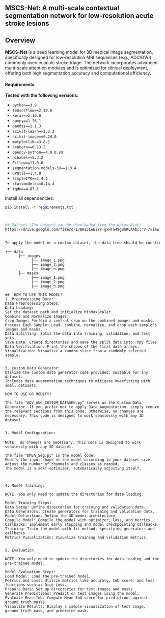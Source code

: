 ## MSCS-Net: A multi-scale contextual segmentation network for low-resolution acute stroke lesions


## Overview

**MSCS-Net** is a deep learning model for 3D medical image segmentation, specifically designed for low-resolution MRI sequences (e.g., ADC/DWI) commonly used in acute stroke triage. The network incorporates advanced multi-scale attention modules and is optimized for clinical deployment, offering both high segmentation accuracy and computational efficiency.

#### Requirements

**Tested with the following versions:**

- `python==3.9`
- `tensorflow==2.10.0`
- `keras==2.10.0`
- `numpy==1.26.1`
- `pandas==2.1.3`
- `scikit-learn==1.3.2`
- `scikit-image==0.24.0`
- `matplotlib==3.8.1`
- `seaborn==0.13.2`
- `opencv-python==4.9.0.80`
- `nibabel==5.3.2`
- `Pillow==11.0.0`
- `segmentation-models-3D==1.0.4`
- `GPUtil==1.4.0`
- `SimpleITK==2.4.1`
- `statsmodels==0.14.4`
- `tqdm==4.67.1`

Install all dependencies:

```bash
pip install -r requirements.txt



## Dataset (The dataset can be downloaded from the below link)
https://drive.google.com/file/d/17BHI51eEiYr-gxHTG49gBhRCAAbclrV-/view?usp=sharing


To apply the model on a custom dataset, the data tree should be constructed as:
``` 
    ├── data
          ├── images
                ├── image_1.png
                ├── image_2.png
                ├── image_n.png
          ├── masks
                ├── image_1.png
                ├── image_2.png
                ├── image_n.png
```
##  HOW TO USE THIS MODEL?
1. Preprocessing Data: 
Data Preprocessing Steps:
Data Loading:
Set the dataset path and initialize MinMaxScaler.
Combine and Normalize Images:
Crop Image: Perform a central crop on the combined images and masks.
Process Each Sample: Load, combine, normalize, and crop each sample's images and masks.
Data Splitting: Split the data into training, validation, and test sets.
Save Data: Create directories and save the split data into .npy files.
Data Verification: Print the shapes of the final data arrays.
Visualization: Visualize a random slice from a randomly selected sample.


2. Custom Data Generator:
Utilize the custom data generator code provided, suitable for any dataset.
Includes data augmentation techniques to mitigate overfitting with small datasets.

HOW TO USE OR MODIFY?

The file "ADV_AUG_CUSTOM_DATAGEN.py" serves as the Custom Data Generator. If you prefer not to apply Data Augmentation, simply remove the relevant sections from this code. Otherwise, no changes are necessary. This code is designed to work seamlessly with any 3D dataset.


3. Model Configuration:

NOTE： no changes are necessary. This code is designed to work seamlessly with any 3D dataset.

the file "DMSA_Seg.py" is the model code. 
Modify the input shape of the model according to your dataset size.
Adjust the number of channels and classes as needed.
The model is a self-optimizer, automatically adjusting itself.



4. Model Training:

NOTE: You only need to update the directories for data loading.

Model Training Steps:
Data Setup: Define directories for training and validation data.
Data Generators: Create generators for training and validation data.
Model Definition: Define the 3D model architecture.
Compile Model: Compile the model with optimizer, loss, and metrics.
Callbacks: Implement early stopping and model checkpointing callbacks.
Training: Train the model with fit method, specifying generators and callbacks.
Metrics Visualization: Visualize training and validation metrics.


5. Evaluation

NOTE: You only need to update the directories for data loading and the pre-trained model.

Model Evaluation Steps:
Load Model: Load the pre-trained model.
Metrics and Loss: Utilize metrics like accuracy, IoU score, and loss functions such as Dice Loss.
Prepare Data: Set up directories for test images and masks.
Generate Predictions: Predict on test images using the model.
Evaluate Mean IoU: Compute Mean IoU score for predictions against ground truth masks.
Visualize Results: Display a sample visualization of test image, ground truth mask, and predicted mask.
